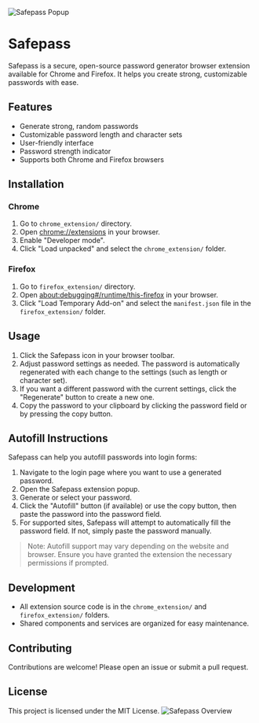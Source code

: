 ![Safepass Popup](https://private-user-images.githubusercontent.com/180553755/457492188-05a10d13-8e09-44c4-9cfc-59236bf5d3df.png?jwt=eyJhbGciOiJIUzI1NiIsInR5cCI6IkpXVCJ9.eyJpc3MiOiJnaXRodWIuY29tIiwiYXVkIjoicmF3LmdpdGh1YnVzZXJjb250ZW50LmNvbSIsImtleSI6ImtleTUiLCJleHAiOjE3NTA0NDkwOTksIm5iZiI6MTc1MDQ0ODc5OSwicGF0aCI6Ii8xODA1NTM3NTUvNDU3NDkyMTg4LTA1YTEwZDEzLThlMDktNDRjNC05Y2ZjLTU5MjM2YmY1ZDNkZi5wbmc_WC1BbXotQWxnb3JpdGhtPUFXUzQtSE1BQy1TSEEyNTYmWC1BbXotQ3JlZGVudGlhbD1BS0lBVkNPRFlMU0E1M1BRSzRaQSUyRjIwMjUwNjIwJTJGdXMtZWFzdC0xJTJGczMlMkZhd3M0X3JlcXVlc3QmWC1BbXotRGF0ZT0yMDI1MDYyMFQxOTQ2MzlaJlgtQW16LUV4cGlyZXM9MzAwJlgtQW16LVNpZ25hdHVyZT04NmE0MjNjNmMyYzY5ZWU1YTE2YjEyZGM0NGFlNDU4MWViMjk0NmU2ZGMwODYxMmViMTExYTIyZGRjZGQyMGIxJlgtQW16LVNpZ25lZEhlYWRlcnM9aG9zdCJ9.ISamADgfUtbFL6lAtX3PCgj_amJaJ6P0uFKnNMneZ5U)

# Safepass

Safepass is a secure, open-source password generator browser extension available for Chrome and Firefox. It helps you create strong, customizable passwords with ease.

## Features

- Generate strong, random passwords
- Customizable password length and character sets
- User-friendly interface
- Password strength indicator
- Supports both Chrome and Firefox browsers

## Installation

### Chrome

1. Go to `chrome_extension/` directory.
2. Open [chrome://extensions](chrome://extensions) in your browser.
3. Enable "Developer mode".
4. Click "Load unpacked" and select the `chrome_extension/` folder.

### Firefox

1. Go to `firefox_extension/` directory.
2. Open [about:debugging#/runtime/this-firefox](about:debugging#/runtime/this-firefox) in your browser.
3. Click "Load Temporary Add-on" and select the `manifest.json` file in the `firefox_extension/` folder.

## Usage

1. Click the Safepass icon in your browser toolbar.
2. Adjust password settings as needed. The password is automatically regenerated with each change to the settings (such as length or character set).
3. If you want a different password with the current settings, click the "Regenerate" button to create a new one.
4. Copy the password to your clipboard by clicking the password field or by pressing the copy button.

## Autofill Instructions

Safepass can help you autofill passwords into login forms:

1. Navigate to the login page where you want to use a generated password.
2. Open the Safepass extension popup.
3. Generate or select your password.
4. Click the "Autofill" button (if available) or use the copy button, then paste the password into the password field.
5. For supported sites, Safepass will attempt to automatically fill the password field. If not, simply paste the password manually.

> Note: Autofill support may vary depending on the website and browser. Ensure you have granted the extension the necessary permissions if prompted.

## Development

- All extension source code is in the `chrome_extension/` and `firefox_extension/` folders.
- Shared components and services are organized for easy maintenance.

## Contributing

Contributions are welcome! Please open an issue or submit a pull request.

## License

This project is licensed under the MIT License.
![Safepass Overview](https://private-user-images.githubusercontent.com/180553755/457492188-05a10d13-8e09-44c4-9cfc-59236bf5d3df.png?jwt=eyJhbGciOiJIUzI1NiIsInR5cCI6IkpXVCJ9.eyJpc3MiOiJnaXRodWIuY29tIiwiYXVkIjoicmF3LmdpdGh1YnVzZXJjb250ZW50LmNvbSIsImtleSI6ImtleTUiLCJleHAiOjE3NTA0NDkwOTksIm5iZiI6MTc1MDQ0ODc5OSwicGF0aCI6Ii8xODA1NTM3NTUvNDU3NDkyMTg4LTA1YTEwZDEzLThlMDktNDRjNC05Y2ZjLTU5MjM2YmY1ZDNkZi5wbmc_WC1BbXotQWxnb3JpdGhtPUFXUzQtSE1BQy1TSEEyNTYmWC1BbXotQ3JlZGVudGlhbD1BS0lBVkNPRFlMU0E1M1BRSzRaQSUyRjIwMjUwNjIwJTJGdXMtZWFzdC0xJTJGczMlMkZhd3M0X3JlcXVlc3QmWC1BbXotRGF0ZT0yMDI1MDYyMFQxOTQ2MzlaJlgtQW16LUV4cGlyZXM9MzAwJlgtQW16LVNpZ25hdHVyZT04NmE0MjNjNmMyYzY5ZWU1YTE2YjEyZGM0NGFlNDU4MWViMjk0NmU2ZGMwODYxMmViMTExYTIyZGRjZGQyMGIxJlgtQW16LVNpZ25lZEhlYWRlcnM9aG9zdCJ9.ISamADgfUtbFL6lAtX3PCgj_amJaJ6P0uFKnNMneZ5U)